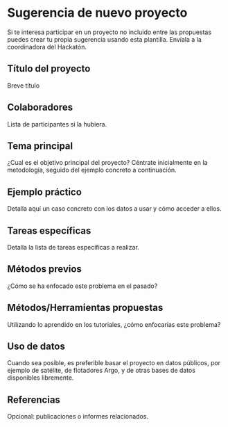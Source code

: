 # Sugerencia de nuevo proyecto

Si te interesa participar en un proyecto no incluido entre las propuestas puedes crear tu propia sugerencia usando esta plantilla. Envíala a la coordinadora del Hackatón.


## Título del proyecto

Breve título

## Colaboradores

Lista de participantes si la hubiera.

## Tema principal
 
¿Cual es el objetivo principal del proyecto? Céntrate inicialmente en la metodología, seguido del ejemplo concreto a continuación.


## Ejemplo práctico

Detalla aquí un caso concreto con los datos a usar y cómo acceder a ellos.

## Tareas específicas

Detalla la lista de tareas específicas a realizar.

## Métodos previos

¿Cómo se ha enfocado este problema en el pasado? 

## Métodos/Herramientas propuestas

Utilizando lo aprendido en los tutoriales, ¿cómo enfocarías este problema?

## Uso de datos

Cuando sea posible, es preferible basar el proyecto en datos públicos, por ejemplo de satélite, de flotadores Argo, y de otras bases de datos disponibles libremente.

## Referencias

Opcional: publicaciones o informes relacionados.
